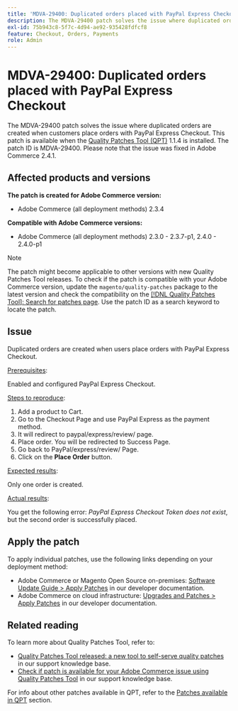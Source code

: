 ```yaml
---
title: 'MDVA-29400: Duplicated orders placed with PayPal Express Checkout'
description: The MDVA-29400 patch solves the issue where duplicated orders are created when customers place orders with PayPal Express Checkout. This patch is available when the [Quality Patches Tool (QPT)](/help/announcements/adobe-commerce-announcements/magento-quality-patches-released-new-tool-to-self-serve-quality-patches.md) 1.1.4 is installed. The patch ID is MDVA-29400. Please note that the issue was fixed in Adobe Commerce 2.4.1.
exl-id: 75b943c8-5f7c-4d94-ae92-935428fdfcf8
feature: Checkout, Orders, Payments
role: Admin
---
```

# MDVA-29400: Duplicated orders placed with PayPal Express Checkout

The MDVA-29400 patch solves the issue where duplicated orders are created when customers place orders with PayPal Express Checkout. This patch is available when the [Quality Patches Tool (QPT)](/help/announcements/adobe-commerce-announcements/magento-quality-patches-released-new-tool-to-self-serve-quality-patches.md) 1.1.4 is installed. The patch ID is MDVA-29400. Please note that the issue was fixed in Adobe Commerce 2.4.1.

## Affected products and versions

**The patch is created for Adobe Commerce version:**

* Adobe Commerce (all deployment methods) 2.3.4

**Compatible with Adobe Commerce versions:**

* Adobe Commerce (all deployment methods) 2.3.0 - 2.3.7-p1, 2.4.0 - 2.4.0-p1

>[!NOTE]
>
>The patch might become applicable to other versions with new Quality Patches Tool releases. To check if the patch is compatible with your Adobe Commerce version, update the `magento/quality-patches` package to the latest version and check the compatibility on the [[!DNL Quality Patches Tool]: Search for patches page](https://devdocs.magento.com/quality-patches/tool.html#patch-grid). Use the patch ID as a search keyword to locate the patch.

## Issue

Duplicated orders are created when users place orders with PayPal Express Checkout.

<u>Prerequisites</u>:

Enabled and configured PayPal Express Checkout.

<u>Steps to reproduce</u>:

1. Add a product to Cart.
1. Go to the Checkout Page and use PayPal Express as the payment method.
1. It will redirect to paypal/express/review/ page.
1. Place order. You will be redirected to Success Page.
1. Go back to PayPal/express/review/ Page.
1. Click on the **Place Order** button.

<u>Expected results</u>:

Only one order is created.

<u>Actual results</u>:

You get the following error: *PayPal Express Checkout Token does not exist*, but the second order is successfully placed.

## Apply the patch

To apply individual patches, use the following links depending on your deployment method:

* Adobe Commerce or Magento Open Source on-premises: [Software Update Guide > Apply Patches](https://devdocs.magento.com/guides/v2.4/comp-mgr/patching/mqp.html) in our developer documentation.
* Adobe Commerce on cloud infrastructure: [Upgrades and Patches > Apply Patches](https://devdocs.magento.com/cloud/project/project-patch.html) in our developer documentation.

## Related reading

To learn more about Quality Patches Tool, refer to:

* [Quality Patches Tool released: a new tool to self-serve quality patches](/help/announcements/adobe-commerce-announcements/magento-quality-patches-released-new-tool-to-self-serve-quality-patches.md) in our support knowledge base.
* [Check if patch is available for your Adobe Commerce issue using Quality Patches Tool](/help/support-tools/patches-available-in-qpt-tool/check-patch-for-magento-issue-with-magento-quality-patches.md) in our support knowledge base.

For info about other patches available in QPT, refer to the [Patches available in QPT](https://support.magento.com/hc/en-us/sections/360010506631-Patches-available-in-MQP-tool-) section.
